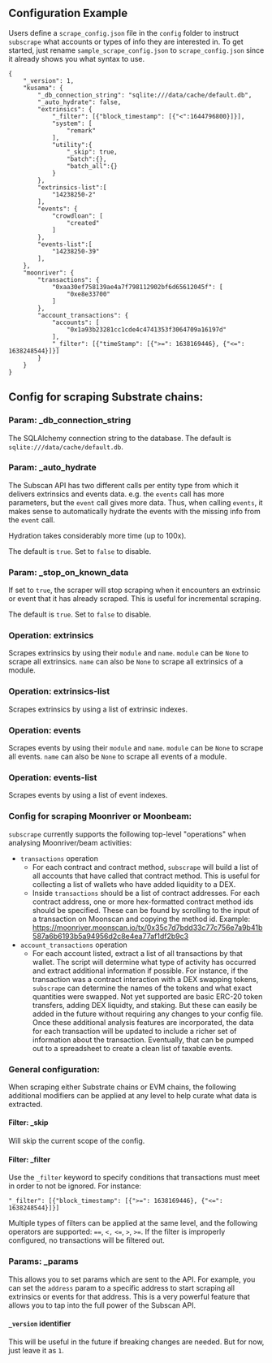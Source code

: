 ## Configuration Example

Users define a `scrape_config.json` file in the `config` folder to instruct `subscrape` what accounts or types of info they are interested in. To get started, just rename `sample_scrape_config.json` to `scrape_config.json` since it already shows you what syntax to use.

```
{
    "_version": 1,
    "kusama": {
        "_db_connection_string": "sqlite:///data/cache/default.db",
        "_auto_hydrate": false,
        "extrinsics": {
            "_filter": [{"block_timestamp": [{"<":1644796800}]}],
            "system": [
                "remark"
            ],
            "utility":{
                "_skip": true,
                "batch":{},
                "batch_all":{}
            }
        },
        "extrinsics-list":[
            "14238250-2"
        ],
        "events": {
            "crowdloan": [
                "created"
            ]
        },
        "events-list":[
            "14238250-39"
        ],
    },
    "moonriver": {
        "transactions": {
            "0xaa30ef758139ae4a7f798112902bf6d65612045f": [
                "0xe8e33700"
            ]
        },
        "account_transactions": {
            "accounts": [
                "0x1a93b23281cc1cde4c4741353f3064709a16197d"
            ],
            "_filter": [{"timeStamp": [{">=": 1638169446}, {"<=": 1638248544}]}]
        }
    }
}
```

## Config for scraping Substrate chains:

### Param: _db_connection_string
The SQLAlchemy connection string to the database. The default is `sqlite:///data/cache/default.db`.

### Param: _auto_hydrate
The Subscan API has two different calls per entity type from which it delivers 
extrinsics and events data. e.g. the `events` call has more parameters, but the 
`event` call gives more data. Thus, when calling `events`, it makes sense to 
automatically hydrate the events with the missing info from the `event` call.

Hydration takes considerably more time (up to 100x).

The default is `true`. Set to `false` to disable.

### Param: _stop_on_known_data
If set to `true`, the scraper will stop scraping when it encounters an extrinsic or event that it has already scraped. This is useful for incremental scraping.

The default is `true`. Set to `false` to disable.

### Operation: extrinsics
Scrapes extrinsics by using their `module` and `name`. `module` can be `None` to scrape all extrinsics. `name` can also be `None` to scrape all extrinsics of a module.

### Operation: extrinsics-list
Scrapes extrinsics by using a list of extrinsic indexes.

### Operation: events
Scrapes events by using their `module` and `name`. `module` can be `None` to scrape all events. `name` can also be `None` to scrape all events of a module.

### Operation: events-list
Scrapes events by using a list of event indexes.

### Config for scraping Moonriver or Moonbeam:

`subscrape` currently supports the following top-level "operations" when analysing Moonriver/beam activities:
* `transactions` operation
  * For each contract and contract method, `subscrape` will build a list of all accounts that have called that contract method. This is useful for collecting a list of wallets who have added liquidity to a DEX.
  * Inside `transactions` should be a list of contract addresses. For each contract address, one or more hex-formatted contract method ids should be specified. These can be found by scrolling to the input of a transaction on Moonscan and copying the method id. Example: https://moonriver.moonscan.io/tx/0x35c7d7bdd33c77c756e7a9b41b587a6b6193b5a94956d2c8e4ea77af1df2b9c3
* `account_transactions` operation
  * For each account listed, extract a list of all transactions by that wallet. The script will determine what type of activity has occurred and extract additional information if possible. For instance, if the transaction was a contract interaction with a DEX swapping tokens, `subscrape` can determine the names of the tokens and what exact quantities were swapped. Not yet supported are basic ERC-20 token transfers, adding DEX liquidty, and staking. But these can easily be added in the future without requiring any changes to your config file. Once these additional analysis features are incorporated, the data for each transaction will be updated to include a richer set of information about the transaction. Eventually, that can be pumped out to a spreadsheet to create a clean list of taxable events.

### General configuration:

When scraping either Substrate chains or EVM chains, the following additional modifiers can be applied at any level to help curate what data is extracted.

#### Filter: _skip
Will skip the current scope of the config.

#### Filter: _filter
Use the `_filter` keyword to specify conditions that transactions must meet in order to not be ignored. For instance:

`"_filter": [{"block_timestamp": [{">=": 1638169446}, {"<=": 1638248544}]}]`

Multiple types of filters can be applied at the same level, and the following operators are supported: `==`, `<,` `<=`, `>`, `>=`. If the filter is improperly configured, no transactions will be filtered out.

### Params: _params
This allows you to set params which are sent to the API. For example, you can set
the `address` param to a specific address to start scraping all extrinsics or 
events for that address. This is a very powerful feature that allows you to tap
into the full power of the Subscan API.

#### `_version` identifier
This will be useful in the future if breaking changes are needed. But for now, just leave it as `1`.









